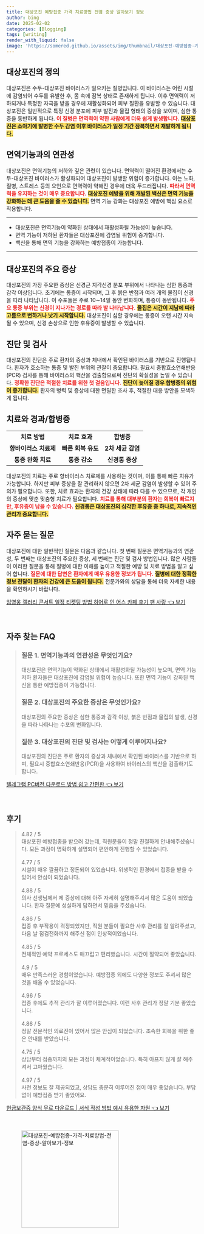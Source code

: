 ```yaml
---
title: 대상포진 예방접종 가격 치료방법 전염 증상 알아보기 정보
author: bing
date: 2025-02-02
categories: [Blogging]
tags: [writing]
render_with_liquid: false
image: 'https://somered.github.io/assets/img/thumbnail/대상포진-예방접종-가격-치료방법-전염-증상-알아보기-정보.webp'
---
```



<h2 id='대상포진_정의'>대상포진의 정의</h2>

<p>대상포진은 수두-대상포진 바이러스가 일으키는 질병입니다. 이 바이러스는 어린 시절에 감염되어 수두를 유발한 후, 몸 속에 잠복 상태로 존재하게 됩니다. 이후 면역력이 저하되거나 특정한 자극을 받을 경우에 재활성화되어 피부 질환을 유발할 수 있습니다. 대상포진은 일반적으로 특정 신경 분포에 피부 발진과 물집 형태의 증상을 보이며, 심한 통증을 동반하게 됩니다. <b><span style="color: #ee2323;">이 질병은 면역력이 약한 사람에게 더욱 쉽게 발생합니다.</span></b> <b><span style="background-color: #ffe066;">대상포진은 소아기에 발병한 수두 감염 이후 바이러스가 일정 기간 잠복하면서 재발하게 됩니다.</span></b></p>

<h2 id='면역기능_연관성'>면역기능과의 연관성</h2>

<p>대상포진은 면역기능의 저하와 깊은 관련이 있습니다. 면역력이 떨어진 환경에서는 수두-대상포진 바이러스가 활성화되어 대상포진이 발생할 위험이 증가합니다. 이는 노화, 질병, 스트레스 등의 요인으로 면역력이 약해진 경우에 더욱 두드러집니다. <b><span style="color: #ee2323;">따라서 면역력을 유지하는 것이 매우 중요합니다.</span></b> <b><span style="background-color: #ffe066;">대상포진 예방을 위해 개발된 백신은 면역 기능을 강화하는 데 큰 도움을 줄 수 있습니다.</span></b> 면역 기능 강화는 대상포진 예방에 핵심 요소로 작용합니다.</p>

<hr />

<ul>
    <li>대상포진은 면역기능이 약화된 상태에서 재활성화될 가능성이 높습니다.</li>
    <li>면역 기능이 저하된 환자들은 대상포진에 감염될 위험이 증가합니다.</li>
    <li>백신을 통해 면역 기능을 강화하는 예방접종이 가능합니다.</li>
</ul>

<hr />

<h2 id='주요_증상'>대상포진의 주요 증상</h2>

<p>대상포진의 가장 주요한 증상은 신경근 지각신경 분포 부위에서 나타나는 심한 통증과 감각 이상입니다. 초기에는 통증이 시작되며, 그 후 붉은 반점과 여러 개의 물집이 신경을 따라 나타납니다. 이 수포들은 주로 10∼14일 동안 변화하며, 통증이 동반됩니다. <b><span style="color: #ee2323;">주요 통증 부위는 신경이 지나가는 경로를 따라 발 나타납니다.</span></b> <b><span style="background-color: #ffe066;">물집은 시간이 지남에 따라 고름으로 변하거나 낫기 시작합니다.</span></b> 대상포진이 심할 경우에는 통증이 오랜 시간 지속될 수 있으며, 신경 손상으로 인한 후유증이 발생할 수 있습니다.</p>

<h2 id='진단_및_검사'>진단 및 검사</h2>

<p>대상포진의 진단은 주로 환자의 증상과 체내에서 확인된 바이러스를 기반으로 진행됩니다. 환자가 호소하는 통증 및 발진 부위의 관찰이 중요합니다. 필요시 중합효소연쇄반응(PCR) 검사를 통해 바이러스의 핵산을 검출함으로써 진단의 확실성을 높일 수 있습니다. <b><span style="color: #ee2323;">정확한 진단은 적절한 치료를 위한 첫 걸음입니다.</span></b> <b><span style="background-color: #ffe066;">진단이 늦어질 경우 합병증의 위험이 증가합니다.</span></b> 환자의 병력 및 증상에 대한 면밀한 조사 후, 적절한 대응 방안을 모색하게 됩니다.</p>

<h2 id='치료와_경과'>치료와 경과/합병증</h2>

<table>
    <tr>
        <td style="text-align: center; height: 17px;"><b>치료 방법</b></td>
        <td style="text-align: center; height: 17px;"><b>치료 효과</b></td>
        <td style="text-align: center; height: 17px;"><b>합병증</b></td>
    </tr>
    <tr>
        <td style="text-align: center; height: 17px;"><b>항바이러스 치료제</b></td>
        <td style="text-align: center; height: 17px;"><b>빠른 회복 유도</b></td>
        <td style="text-align: center; height: 17px;"><b>2차 세균 감염</b></td>
    </tr>
    <tr>
        <td style="text-align: center; height: 17px;"><b>통증 완화 치료</b></td>
        <td style="text-align: center; height: 17px;"><b>통증 감소</b></td>
        <td style="text-align: center; height: 17px;"><b>신경통 증상</b></td>
    </tr>
</table>

<p>대상포진의 치료는 주로 항바이러스 치료제를 사용하는 것이며, 이를 통해 빠른 치유가 가능합니다. 하지만 피부 증상을 잘 관리하지 않으면 2차 세균 감염이 발생할 수 있어 주의가 필요합니다. 또한, 치료 효과는 환자의 건강 상태에 따라 다를 수 있으므로, 각 개인의 증상에 맞춘 맞춤형 치료가 필요합니다. <b><span style="color: #ee2323;">치료를 통해 대부분의 환자는 회복이 빠르지만, 후유증이 남을 수 있습니다.</span></b> <b><span style="background-color: #ffe066;">신경통은 대상포진의 심각한 후유증 중 하나로, 지속적인 관리가 중요합니다.</span></b></p>

<h2 id='자주_묻는_질문'>자주 묻는 질문</h2>

<p>대상포진에 대한 일반적인 질문은 다음과 같습니다. 첫 번째 질문은 면역기능과의 연관성, 두 번째는 대상포진의 주요한 증상, 세 번째는 진단 및 검사 방법입니다. 많은 사람들이 이러한 질문을 통해 질병에 대한 이해를 높이고 적절한 예방 및 치료 방법을 알고 싶어 합니다. <b><span style="color: #ee2323;">질문에 대한 답변은 환자에게 매우 유용한 정보가 됩니다.</span></b> <b><span style="background-color: #ffe066;">질병에 대한 정확한 정보 전달이 환자의 건강에 큰 도움이 됩니다.</span></b> 전문가와의 상담을 통해 더욱 자세한 내용을 확인하시기 바랍니다.</p>


<p><a class="click-button" title="임영웅 갤러리 콘서트 일정 티켓팅 방법 히어로 인 어스 카페 후기 팬 사랑" href="https://somered.github.io/posts/%EC%9E%84%EC%98%81%EC%9B%85-%EA%B0%A4%EB%9F%AC%EB%A6%AC-%EC%BD%98%EC%84%9C%ED%8A%B8-%EC%9D%BC%EC%A0%95-%ED%8B%B0%EC%BC%93%ED%8C%85-%EB%B0%A9%EB%B2%95-%ED%9E%88%EC%96%B4%EB%A1%9C-%EC%9D%B8-%EC%96%B4%EC%8A%A4-%EC%B9%B4%ED%8E%98-%ED%9B%84%EA%B8%B0-%ED%8C%AC-%EC%82%AC%EB%9E%91/" rel="dofollow">임영웅 갤러리 콘서트 일정 티켓팅 방법 히어로 인 어스 카페 후기 팬 사랑 👈 보기</a></p><br>
<h2 id='자주_찾는_FAQ'>자주 찾는 FAQ</h2>
<div itemscope="" itemtype="https://schema.org/FAQPage"> 
<blockquote> 
<div itemscope="" itemprop="mainEntity" itemtype="https://schema.org/Question"> 
<h3 itemprop="name">질문 1. 면역기능과의 연관성은 무엇인가요?</h3> 
<div itemscope="" itemprop="acceptedAnswer" itemtype="https://schema.org/Answer"> 
<span itemprop="text"> 
<p>대상포진은 면역기능이 약화된 상태에서 재활성화될 가능성이 높으며, 면역 기능 저하 환자들은 대상포진에 감염될 위험이 높습니다. 또한 면역 기능이 강화된 백신을 통한 예방접종이 가능합니다.</p> 
</span> </div> 

<p></div> </p>

<div itemscope="" itemprop="mainEntity" itemtype="https://schema.org/Question"> 
<h3 itemprop="name">질문 2. 대상포진의 주요한 증상은 무엇인가요?</h3> 
<div itemscope="" itemprop="acceptedAnswer" itemtype="https://schema.org/Answer"> 
<span itemprop="text"> 
<p>대상포진의 주요한 증상은 심한 통증과 감각 이상, 붉은 반점과 물집의 발생, 신경을 따라 나타나는 수포의 변화입니다.</p> 
</span> </div> 

<p></div> </p>

<div itemscope="" itemprop="mainEntity" itemtype="https://schema.org/Question"> 
<h3 itemprop="name">질문 3. 대상포진의 진단 및 검사는 어떻게 이루어지나요?</h3> 
<div itemscope="" itemprop="acceptedAnswer" itemtype="https://schema.org/Answer"> 
<span itemprop="text"> 
<p>대상포진의 진단은 주로 환자의 증상과 체내에서 확인된 바이러스를 기반으로 하며, 필요시 중합효소연쇄반응(PCR)을 사용하여 바이러스의 핵산을 검출하기도 합니다.</p> 
</span> </div> 

<p></div> 
</blockquote> 
</div></p>
<p><a class="click-button" title="텔레그램 PC버전 다운로드 방법 쉽고 간편한" href="https://somered.github.io/posts/%ED%85%94%EB%A0%88%EA%B7%B8%EB%9E%A8-PC%EB%B2%84%EC%A0%84-%EB%8B%A4%EC%9A%B4%EB%A1%9C%EB%93%9C-%EB%B0%A9%EB%B2%95-%EC%89%BD%EA%B3%A0-%EA%B0%84%ED%8E%B8%ED%95%9C/" rel="dofollow">텔레그램 PC버전 다운로드 방법 쉽고 간편한 👈 보기</a></p><br>
<h2 id='후기'>후기</h2>
<div itemscope itemtype="https://schema.org/Product">
  <blockquote>
  <div itemprop="review" itemscope itemtype="https://schema.org/Review">
      <div itemprop="reviewRating" itemscope itemtype="https://schema.org/Rating"> <span itemprop="ratingValue">4.82</span> / <span itemprop="bestRating">5</span> </div>
      <span itemprop="reviewBody">대상포진 예방접종을 받으러 갔는데, 직원분들이 정말 친절하게 안내해주셨습니다. 모든 과정이 명확하게 설명되어 편안하게 진행할 수 있었습니다.</span>
  </div>
  <br>
  <div itemprop="review" itemscope itemtype="https://schema.org/Review">
      <div itemprop="reviewRating" itemscope itemtype="https://schema.org/Rating"> <span itemprop="ratingValue">4.77</span> / <span itemprop="bestRating">5</span> </div>
      <span itemprop="reviewBody">시설이 매우 깔끔하고 정돈되어 있었습니다. 위생적인 환경에서 접종을 받을 수 있어서 안심이 되었습니다.</span>
  </div>
  <br>
  <div itemprop="review" itemscope itemtype="https://schema.org/Review">
      <div itemprop="reviewRating" itemscope itemtype="https://schema.org/Rating"> <span itemprop="ratingValue">4.88</span> / <span itemprop="bestRating">5</span> </div>
      <span itemprop="reviewBody">의사 선생님께서 제 증상에 대해 아주 자세히 설명해주셔서 많은 도움이 되었습니다. 환자 질문에 성실하게 답하면서 믿음을 주셨습니다.</span>
  </div>
  <br>
  <div itemprop="review" itemscope itemtype="https://schema.org/Review">
      <div itemprop="reviewRating" itemscope itemtype="https://schema.org/Rating"> <span itemprop="ratingValue">4.86</span> / <span itemprop="bestRating">5</span> </div>
      <span itemprop="reviewBody">접종 후 부작용이 걱정되었지만, 직원 분들이 필요한 사후 관리를 잘 알려주셨고, 다음 날 점검전화까지 해주신 점이 인상적이었습니다.</span>
  </div>
  <br>
  <div itemprop="review" itemscope itemtype="https://schema.org/Review">
      <div itemprop="reviewRating" itemscope itemtype="https://schema.org/Rating"> <span itemprop="ratingValue">4.85</span> / <span itemprop="bestRating">5</span> </div>
      <span itemprop="reviewBody">전체적인 예약 프로세스도 매끄럽고 편리했습니다. 시간이 절약되어 좋았습니다.</span>
  </div>
  <br>
  <div itemprop="review" itemscope itemtype="https://schema.org/Review">
      <div itemprop="reviewRating" itemscope itemtype="https://schema.org/Rating"> <span itemprop="ratingValue">4.9</span> / <span itemprop="bestRating">5</span> </div>
      <span itemprop="reviewBody">매우 만족스러운 경험이었습니다. 예방접종 외에도 다양한 정보도 주셔서 많은 것을 배울 수 있었습니다.</span>
  </div>
  <br>
  <div itemprop="review" itemscope itemtype="https://schema.org/Review">
      <div itemprop="reviewRating" itemscope itemtype="https://schema.org/Rating"> <span itemprop="ratingValue">4.96</span> / <span itemprop="bestRating">5</span> </div>
      <span itemprop="reviewBody">접종 후에도 추적 관리가 잘 이루어졌습니다. 이런 사후 관리가 정말 기분 좋았습니다.</span>
  </div>
  <br>
  <div itemprop="review" itemscope itemtype="https://schema.org/Review">
      <div itemprop="reviewRating" itemscope itemtype="https://schema.org/Rating"> <span itemprop="ratingValue">4.86</span> / <span itemprop="bestRating">5</span> </div>
      <span itemprop="reviewBody">정말 전문적인 의료진이 있어서 많은 안심이 되었습니다. 조속한 회복을 위한 좋은 안내를 받았습니다.</span>
  </div>
  <br>
  <div itemprop="review" itemscope itemtype="https://schema.org/Review">
      <div itemprop="reviewRating" itemscope itemtype="https://schema.org/Rating"> <span itemprop="ratingValue">4.75</span> / <span itemprop="bestRating">5</span> </div>
      <span itemprop="reviewBody">상담부터 접종까지의 모든 과정이 체계적이었습니다. 특히 아프지 않게 잘 해주셔서 고마웠습니다.</span>
  </div>
  <br>
  <div itemprop="review" itemscope itemtype="https://schema.org/Review">
      <div itemprop="reviewRating" itemscope itemtype="https://schema.org/Rating"> <span itemprop="ratingValue">4.97</span> / <span itemprop="bestRating">5</span> </div>
      <span itemprop="reviewBody">사전 정보도 잘 제공되었고, 상담도 충분히 이루어진 점이 매우 좋았습니다. 부담 없이 예방접종 받기 좋았어요.</span>
  </div>
  </blockquote>
</div>
<p><a class="click-button" title="현금보관증 양식 무료 다운로드 | 서식 작성 방법 예시 유용한 자원" href="https://somered.github.io/posts/%ED%98%84%EA%B8%88%EB%B3%B4%EA%B4%80%EC%A6%9D-%EC%96%91%EC%8B%9D-%EB%AC%B4%EB%A3%8C-%EB%8B%A4%EC%9A%B4%EB%A1%9C%EB%93%9C-%EC%84%9C%EC%8B%9D-%EC%9E%91%EC%84%B1-%EB%B0%A9%EB%B2%95-%EC%98%88%EC%8B%9C-%EC%9C%A0%EC%9A%A9%ED%95%9C-%EC%9E%90%EC%9B%90/" rel="dofollow">현금보관증 양식 무료 다운로드 | 서식 작성 방법 예시 유용한 자원 👈 보기</a></p><br>
<figure class="image"><img src="https://somered.github.io/assets/img/thumbnail/대상포진-예방접종-가격-치료방법-전염-증상-알아보기-정보.webp" alt="대상포진-예방접종-가격-치료방법-전염-증상-알아보기-정보" width="256" height="256"></figure>